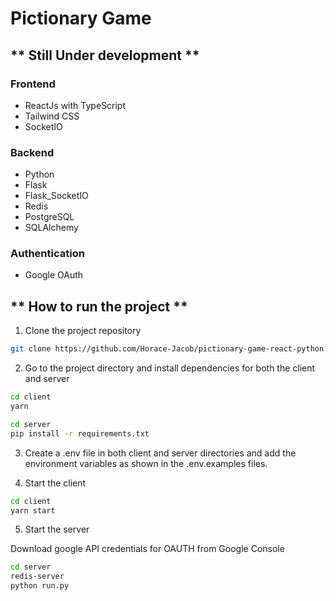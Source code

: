 # Pictionary Game

## ** Still Under development **

### Frontend

- ReactJs with TypeScript
- Tailwind CSS
- SocketIO

### Backend

- Python
- Flask
- Flask_SocketIO
- Redis
- PostgreSQL
- SQLAlchemy

### Authentication

- Google OAuth

## ** How to run the project **

1. Clone the project repository

```bash
git clone https://github.com/Horace-Jacob/pictionary-game-react-python.git
```

2. Go to the project directory and install dependencies for both the client and server

```bash
cd client
yarn
```

```bash
cd server
pip install -r requirements.txt
```

3. Create a .env file in both client and server directories and add the environment variables as shown in the .env.examples files.

4. Start the client

```bash
cd client
yarn start
```

5. Start the server

Download google API credentials for OAUTH from Google Console

```bash
cd server
redis-server
python run.py
```
